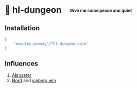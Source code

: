 # 🚪 hl-dungeon &ensp; <sub><sup><sub><sup>Give me some peace and quiet</sup></sub></sup></sub>


## Installation

```lua
{
    "mcauley-penney"/"hl-dungeon.nvim"
}
```


## Influences
1. [Alabaster](https://github.com/tonsky/sublime-scheme-alabaster)
2. [Nord](https://www.nordtheme.com/) and [iceberg.vim](https://github.com/cocopon/iceberg.vim)
